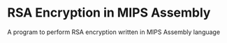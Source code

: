 # RSA Encryption in MIPS Assembly
 A program to perform RSA encryption written in MIPS Assembly language
